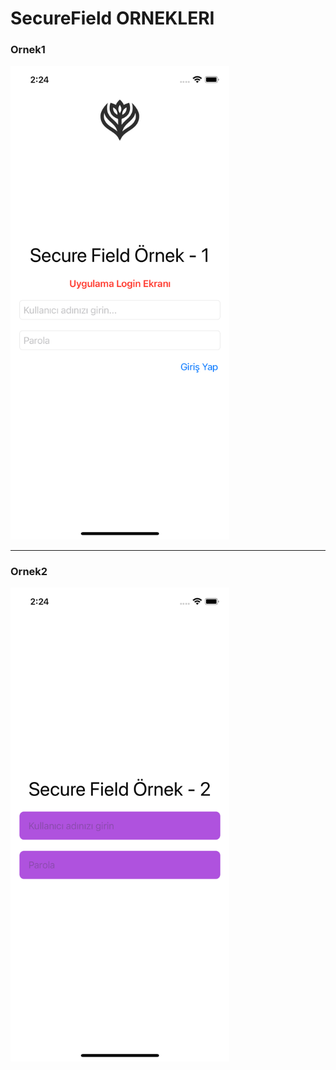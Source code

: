 # SecureField ORNEKLERI

<p align="center">
  <h3>Ornek1</h3>
  <img src="1.png" width="350">
</p>
<hr>

<p align="center">
  <h3>Ornek2</h3>
  <img src="2.png" width="350">
</p>
